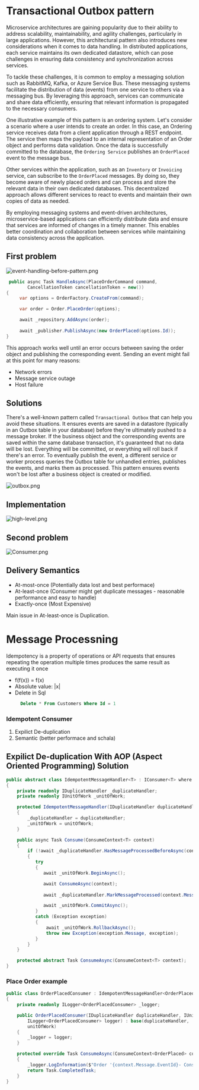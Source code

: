 
# Transactional Outbox pattern

Microservice architectures are gaining popularity due to their ability to address scalability, maintainability, and agility challenges, particularly in large applications. However, this architectural pattern also introduces new considerations when it comes to data handling. In distributed applications, each service maintains its own dedicated datastore, which can pose challenges in ensuring data consistency and synchronization across services.

To tackle these challenges, it is common to employ a messaging solution such as RabbitMQ, Kafka, or Azure Service Bus. These messaging systems facilitate the distribution of data (events) from one service to others via a messaging bus. By leveraging this approach, services can communicate and share data efficiently, ensuring that relevant information is propagated to the necessary consumers.

One illustrative example of this pattern is an ordering system. Let's consider a scenario where a user intends to create an order. In this case, an Ordering service receives data from a client application through a REST endpoint. The service then maps the payload to an internal representation of an Order object and performs data validation. Once the data is successfully committed to the database, the `Ordering Service` publishes an `OrderPlaced` event to the message bus.

Other services within the application, such as an `Inventory` or `Invoicing` service, can subscribe to the `OrderPlaced` messages. By doing so, they become aware of newly placed orders and can process and store the relevant data in their own dedicated databases. This decentralized approach allows different services to react to events and maintain their own copies of data as needed.

By employing messaging systems and event-driven architectures, microservice-based applications can efficiently distribute data and ensure that services are informed of changes in a timely manner. This enables better coordination and collaboration between services while maintaining data consistency across the application.


## First problem

![event-handling-before-pattern.png](./docs/event-handling-before-pattern.png)

```c#
 public async Task HandleAsync(PlaceOrderCommand command, 
        CancellationToken cancellationToken = new())
{
     var options = OrderFactory.CreateFrom(command);

     var order = Order.PlaceOrder(options);

     await _repository.AddAsync(order);
     
     await _publisher.PublishAsync(new OrderPlaced(options.Id));
}
```

This approach works well until an error occurs between saving the order object and publishing the corresponding event. Sending an event might fail at this point for many reasons:

- Network errors
- Message service outage
- Host failure

## Solutions

There's a well-known pattern called `Transactional Outbox` that can help you avoid these situations. It ensures events are saved in a datastore (typically in an Outbox table in your database) before they're ultimately pushed to a message broker. If the business object and the corresponding events are saved within the same database transaction, it's guaranteed that no data will be lost. Everything will be committed, or everything will roll back if there's an error. To eventually publish the event, a different service or worker process queries the Outbox table for unhandled entries, publishes the events, and marks them as processed. This pattern ensures events won't be lost after a business object is created or modified.


![outbox.png](./docs/outbox.png)


## Implementation

![high-level.png](./docs/high-level.png)

## Second problem

![Consumer.png](./docs/Consumer.png)


## Delivery Semantics

- At-most-once (Potentially data lost and best performace)
- At-least-once (Consumer might get duplicate messages - reasonable performance and easy to handle)
- Exactly-once (Most Expensive)

Main issue in At-least-once is Duplication.


# Message Processning

Idempotency is a property of operations or API requests that ensures repeating the operation multiple times produces the same result as executing it once

- f(f(x)) = f(x)
- Absolute value: |x|
- Delete in Sql
    ```sql
      Delete * From Customers Where Id = 1
    ```
        

### Idempotent Consumer

 1. Expilict De-duplication
 2. Semantic (better performace and schala)


## Expilict De-duplication With AOP (Aspect Oriented Programming) Solution

```csharp
public abstract class IdempotentMessageHandler<T> : IConsumer<T> where T : DomainEvent
{
    private readonly IDuplicateHandler _duplicateHandler;
    private readonly IUnitOfWork _unitOfWork;

    protected IdempotentMessageHandler(IDuplicateHandler duplicateHandler, IUnitOfWork unitOfWork)
    {
        _duplicateHandler = duplicateHandler;
        _unitOfWork = unitOfWork;
    }

    public async Task Consume(ConsumeContext<T> context)
    {
        if (!await _duplicateHandler.HasMessageProcessedBeforeAsync(context.Message.EventId))
        {
           try
           {
              await _unitOfWork.BeginAsync();

              await ConsumeAsync(context);
              
              await _duplicateHandler.MarkMessageProcessed(context.Message.EventId);

              await _unitOfWork.CommitAsync();
           }
           catch (Exception exception)
           {
               await _unitOfWork.RollbackAsync();
               throw new Exception(exception.Message, exception);
           }
        }
    }

    protected abstract Task ConsumeAsync(ConsumeContext<T> context);
}
```


### Place Order example 

```csharp
public class OrderPlacedConsumer : IdempotentMessageHandler<OrderPlaced>
{
    private readonly ILogger<OrderPlacedConsumer> _logger;

    public OrderPlacedConsumer(IDuplicateHandler duplicateHandler, IUnitOfWork unitOfWork,
        ILogger<OrderPlacedConsumer> logger) : base(duplicateHandler,
        unitOfWork)
    {
        _logger = logger;
    }

    protected override Task ConsumeAsync(ConsumeContext<OrderPlaced> context)
    {
        _logger.LogInformation($"Order '{context.Message.EventId}- Consumed");
        return Task.CompletedTask;
    }
}
```
